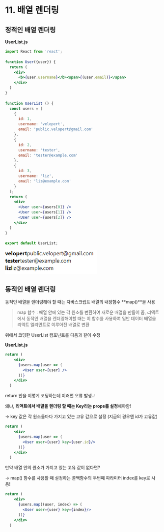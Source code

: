 # 11. 배열 렌더링

## 정적인 배열 렌더링

**UserList.js**

```jsx
import React from 'react';

function User({user}) {
  return (
    <div>
      <b>{user.username}</b><span>{(user.email)}</span>
    </div>
  )
}

function UserList () {
  const users = [
    {
      id: 1,
      username: 'velopert',
      email: 'public.velopert@gmail.com'
    },
    {
      id: 2,
      username: 'tester',
      email: 'tester@example.com'
    },
    {
      id: 3,
      username: 'liz',
      email: 'liz@example.com'
    }
  ];
  return (
    <div>
      <User user={users[0]} />
      <User user={users[1]} />
      <User user={users[2]} />
    </div>
  )
}

export default UserList;
```

![images/11.png](images/11.png)

## 동적인 배열 렌더링

동적인 배열을 렌더링해야 할 때는 자바스크립트 배열의 내장함수 **map()**을 사용

> map 함수 : 배열 안에 있는 각 원소를 변환하여  새로운 배열을 만들어 줌, 리액트에서 동적인 배열을 렌더링해야할 때는 이 함수를 사용하여 일반 데이터 배열을 리엑트 엘리먼트로 이루어진 배열로 변환

위에서 코딩한 UserList 컴포넌트를 다음과 같이 수정

**UserList.js**

```jsx
return (
    <div>
      {users.map(user => (
        <User user={user} />
      ))}
    </div>
  )
```

return 안을 이렇게 코딩하는데 이러면 오류 발생..!

왜냐, **리액트에서 배열을 렌더링 할 때는 Key라는 props를 설정**해야함!

→ key 값은 각 원소들마다 가지고 있는 고유 값으로 설정 (지금의 경우엔 id가 고유값)

```jsx
return (
    <div>
      {users.map(user => (
        <User user={user} key={user.id}/>
      ))}
    </div>
  )
```

만약 배열 안의 원소가 가지고 있는 고유 값이 없다면?

→ map() 함수를 사용할 때 설정하는 콜백함수의 두번째 파라미터 index를 key로 사용!

```jsx
return (
    <div>
      {users.map((user, index) => (
        <User user={user} key={index}/>
      ))}
    </div>
  )
```